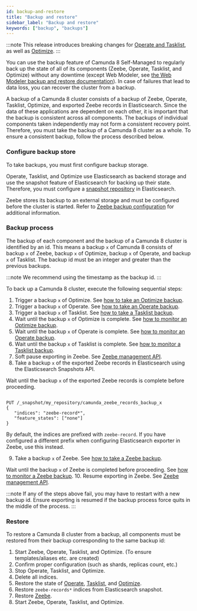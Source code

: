 ```yaml
---
id: backup-and-restore
title: "Backup and restore"
sidebar_label: "Backup and restore"
keywords: ["backup", "backups"]
---
```


:::note
This release introduces breaking changes for [Operate and Tasklist](./operate-tasklist-backup.md), as well as [Optimize](./optimize-backup.md).
:::

You can use the backup feature of Camunda 8 Self-Managed to regularly back up the state of all of its components (Zeebe, Operate, Tasklist, and Optimize) without any downtime (except Web Modeler, see [the Web Modeler backup and restore documentation](./modeler-backup-and-restore.md)).
In case of failures that lead to data loss, you can recover the cluster from a backup.

A backup of a Camunda 8 cluster consists of a backup of Zeebe, Operate, Tasklist, Optimize, and exported Zeebe records in Elasticsearch. Since the data of these applications are dependent on each other, it is important that the backup is consistent across all components. The backups of individual components taken independently may not form a consistent recovery point. Therefore, you must take the backup of a Camunda 8 cluster as a whole. To ensure a consistent backup, follow the process described below.

### Configure backup store

To take backups, you must first configure backup storage.

Operate, Tasklist, and Optimize use Elasticsearch as backend storage and use the snapshot feature of Elasticsearch for backing up their state. Therefore, you must configure a [snapshot repository](https://www.elastic.co/guide/en/elasticsearch/reference/current/snapshots-register-repository.html) in Elasticsearch.

Zeebe stores its backup to an external storage and must be configured before the cluster is started. Refer to [Zeebe backup configuration](/self-managed/operational-guides/backup-restore/zeebe-backup-and-restore.md#configuration) for additional information.

### Backup process

The backup of each component and the backup of a Camunda 8 cluster is identified by an id. This means a backup `x` of Camunda 8 consists of backup `x` of Zeebe, backup `x` of Optimize, backup `x` of Operate, and backup `x` of Tasklist. The backup id must be an integer and greater than the previous backups.

:::note
We recommend using the timestamp as the backup id.
:::

To back up a Camunda 8 cluster, execute the following sequential steps:

1. Trigger a backup `x` of Optimize. See [how to take an Optimize backup](/self-managed/operational-guides/backup-restore/optimize-backup.md).
2. Trigger a backup `x` of Operate. See [how to take an Operate backup](/self-managed/operational-guides/backup-restore/operate-tasklist-backup.md).
3. Trigger a backup `x` of Tasklist. See [how to take a Tasklist backup](/self-managed/operational-guides/backup-restore/operate-tasklist-backup.md).
4. Wait until the backup `x` of Optimize is complete. See [how to monitor an Optimize backup](/self-managed/operational-guides/backup-restore/optimize-backup.md).
5. Wait until the backup `x` of Operate is complete. See [how to monitor an Operate backup](/self-managed/operational-guides/backup-restore/operate-tasklist-backup.md).
6. Wait until the backup `x` of Tasklist is complete. See [how to monitor a Tasklist backup](/self-managed/operational-guides/backup-restore/operate-tasklist-backup.md).
7. Soft pause exporting in Zeebe. See [Zeebe management API](self-managed/zeebe-deployment/operations/management-api.md).
8. Take a backup `x` of the exported Zeebe records in Elasticsearch using the Elasticsearch Snapshots API.

Wait until the backup `x` of the exported Zeebe records is complete before proceeding.

```

PUT /_snapshot/my_repository/camunda_zeebe_records_backup_x
{
   "indices": "zeebe-record*",
   "feature_states": ["none"]
}

```

By default, the indices are prefixed with `zeebe-record`. If you have configured a different prefix when configuring Elasticsearch exporter in Zeebe, use this instead.

9. Take a backup `x` of Zeebe. See [how to take a Zeebe backup](/self-managed/operational-guides/backup-restore/zeebe-backup-and-restore.md).

Wait until the backup `x` of Zeebe is completed before proceeding. See [how to monitor a Zeebe backup](/self-managed/operational-guides/backup-restore/zeebe-backup-and-restore.md). 10. Resume exporting in Zeebe. See [Zeebe management API](/self-managed/zeebe-deployment/operations/management-api.md).

:::note
If any of the steps above fail, you may have to restart with a new backup id. Ensure exporting is resumed if the backup process force quits in the middle of the process.
:::

### Restore

To restore a Camunda 8 cluster from a backup, all components must be restored from their backup corresponding to the same backup id:

1. Start Zeebe, Operate, Tasklist, and Optimize. (To ensure templates/aliases etc. are created)
2. Confirm proper configuration (such as shards, replicas count, etc.)
3. Stop Operate, Tasklist, and Optimize.
4. Delete all indices.
5. Restore the state of [Operate](/self-managed/operational-guides/backup-restore/operate-tasklist-backup.md), [Tasklist](/self-managed/operational-guides/backup-restore/operate-tasklist-backup.md), and [Optimize](/self-managed/operational-guides/backup-restore/optimize-backup.md).
6. Restore `zeebe-records*` indices from Elasticsearch snapshot.
7. Restore [Zeebe](/self-managed/operational-guides/backup-restore/zeebe-backup-and-restore.md).
8. Start Zeebe, Operate, Tasklist, and Optimize.
